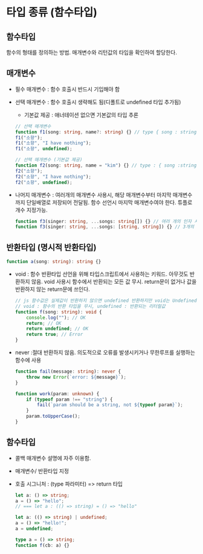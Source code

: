 # 타입 종류 (함수타입)

## 함수타입

함수의 형태를 정의하는 방법. 매개변수와 리턴값의 타입을 확인하여 할당한다.

## 매개변수

-   필수 매개변수 : 함수 호출시 반드시 기입해야 함
-   선택 매개변수 : 함수 호출시 생략해도 됨(디폴트로 undefined 타입 추가됨)

    -   기본값 제공 : 애너테이션 없으면 기본값의 타입 추론

    ```typescript
    // 선택 매개변수
    function f1(song: string, name?: string) {} // type { song : string, name ?: string }
    f1("소향");
    f1("소향", "I have nothing");
    f1("소향", undefined);
    ```

    ```typescript
    // 선택 매개변수 (기본값 제공)
    function f2(song: string, name = "kim") {} // type : { song :string , name ?: string }
    f2("소향");
    f2("소향", "I have nothing");
    f2("소향", undefined);
    ```

-   나머지 매개변수 : 여러개의 매개변수 사용시, 해당 매개변수부터 마지막 매개변수까지 단일배열로 저장되어 전달됨. 함수 선언시 마지막 매개변수여야 한다. 튜플로 개수 지정가능.

    ```typescript
    function f3(singer: string, ...songs: string[]) {} // 여러 개의 인자 사용 가능
    function f3(singer: string, ...songs: [string, string]) {} // 3개의 인자
    ```

## 반환타입 (명시적 반환타입)

```typescript
function a(song: string): string {}
```

-   void : 함수 반환타입 선언을 위해 타입스크립트에서 사용하는 키워드. 아무것도 반환하지 않음. void 사용시 함수에서 반환되는 모든 값 무시. return문이 없거나 값을 반환하지 않는 return문에 쓰인다.
    ```typescript
    // js 함수값은 실제값이 반환하지 않으면 undefined 반환하지만 void는 Undefined과 다름
    // void : 함수의 반환 타입을 무시, undefined : 반환되는 리터럴값
    function f(song: string): void {
        console.log(""); // OK
        return; // OK
        return undefined; // OK
        return true; // Error
    }
    ```
-   never :절대 반환하지 않음. 의도적으로 오류를 발생시키거나 무한루프를 실행하는 함수에 사용

    ```typescript
    function fail(message: string): never {
        throw new Error(`error: ${message}`);
    }

    function work(param: unknown) {
        if (typeof param !== "string") {
            fail(`param should be a string, not ${typeof param}`);
        }
        param.toUpperCase();
    }
    ```

## 함수타입

-   콜백 매개변수 설명에 자주 이용함.
-   매개변수/ 반환타입 지정
-   호출 시그니처 : (type 파라미터) => return 타입

    ```typescript
    let a: () => string;
    a = () => "hello";
    // === let a : (() => string) = () => "hello"

    let a: (() => string) | undefined;
    a = () => "hello!";
    a = undefined;

    type a = () => string;
    function f(cb: a) {}
    ```
